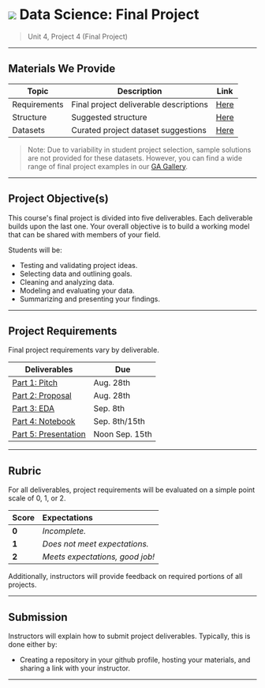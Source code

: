 # ![](https://ga-dash.s3.amazonaws.com/production/assets/logo-9f88ae6c9c3871690e33280fcf557f33.png) Data Science: Final Project

> Unit 4, Project 4 (Final Project)

---

## Materials We Provide

| Topic | Description | Link |
| --- | --- | --- |
| Requirements | Final project deliverable descriptions | [Here](./requirements.md) |
| Structure | Suggested structure  | [Here](./structure.md) |
| Datasets | Curated project dataset suggestions  | [Here](./datasets.md) |

> Note: Due to variability in student project selection, sample solutions are not provided for these datasets. However, you can find a wide range of final project examples in our [GA Gallery](https://gallery.generalassemb.ly/DS?metro=).

---

## Project Objective(s)

This course's final project is divided into five deliverables. Each deliverable builds upon the last one. Your overall objective is to build a working model that can be shared with members of your field.

Students will be:
- Testing and validating project ideas.
- Selecting data and outlining goals.
- Cleaning and analyzing data.
- Modeling and evaluating your data.
- Summarizing and presenting your findings.

---

## Project Requirements

Final project requirements vary by deliverable. 

| Deliverables | Due |
| --- | --- | 
| [Part 1: Pitch](#pitch)        |  Aug. 28th |
| [Part 2: Proposal](#proposal)     | Aug. 28th |
| [Part 3: EDA](#eda)           | Sep. 8th |
| [Part 4: Notebook](#notebook)      | Sep. 8th/15th |
| [Part 5: Presentation](#presentation)  | Noon Sep. 15th |


---

## Rubric

For all deliverables, project requirements will be evaluated on a simple point scale of 0, 1, or 2. 

Score | Expectations
:--- | :---
**0** | _Incomplete._
**1** | _Does not meet expectations._
**2** | _Meets expectations, good job!_

Additionally, instructors will provide feedback on required portions of all projects.

---


## Submission

Instructors will explain how to submit project deliverables. Typically, this is done either by:

- Creating a repository in your github profile, hosting your materials, and sharing a link with your instructor.

---
